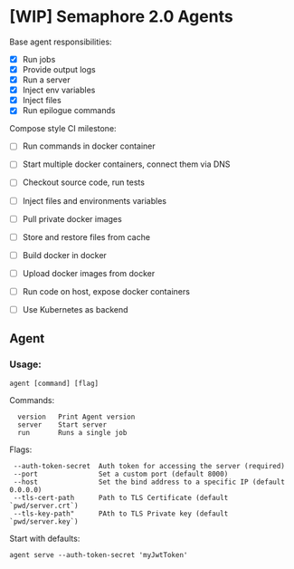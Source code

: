 # [WIP] Semaphore 2.0 Agents

Base agent responsibilities:

- [x] Run jobs
- [x] Provide output logs
- [x] Run a server
- [x] Inject env variables
- [x] Inject files
- [x] Run epilogue commands

Compose style CI milestone:

- [ ] Run commands in docker container
- [ ] Start multiple docker containers, connect them via DNS
- [ ] Checkout source code, run tests
- [ ] Inject files and environments variables
- [ ] Pull private docker images
- [ ] Store and restore files from cache
- [ ] Build docker in docker
- [ ] Upload docker images from docker
- [ ] Run code on host, expose docker containers
- [ ] Use Kubernetes as backend


## Agent

### Usage:

```agent [command] [flag]```

Commands:
```
  version   Print Agent version
  server    Start server
  run       Runs a single job
```
Flags:
```
 --auth-token-secret  Auth token for accessing the server (required)
 --port               Set a custom port (default 8000)
 --host               Set the bind address to a specific IP (default 0.0.0.0)
 --tls-cert-path      Path to TLS Certificate (default `pwd/server.crt`)
 --tls-key-path"      PAth to TLS Private key (default `pwd/server.key`)
```

Start with defaults:
```
agent serve --auth-token-secret 'myJwtToken'
```
